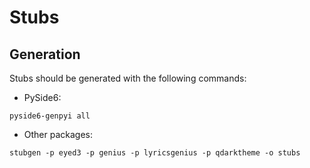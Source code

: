 # Stubs

## Generation

Stubs should be generated with the following commands:

- PySide6:

```shell
pyside6-genpyi all
```

- Other packages:

```shell
stubgen -p eyed3 -p genius -p lyricsgenius -p qdarktheme -o stubs
```
